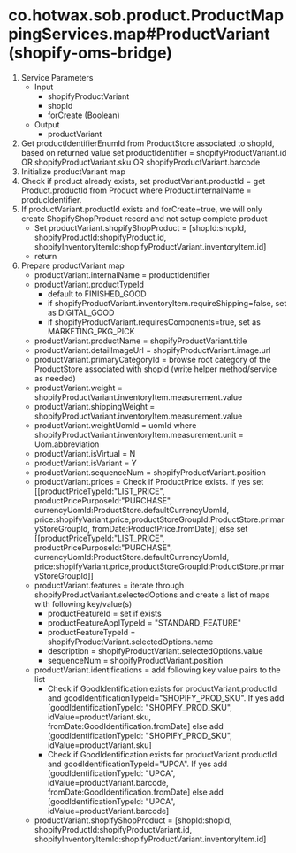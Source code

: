 # co.hotwax.sob.product.ProductMappingServices.map#ProductVariant (shopify-oms-bridge)
1. Service Parameters
    * Input
        * shopifyProductVariant
        * shopId
        * forCreate (Boolean)
    * Output
        * productVariant
2. Get productIdentifierEnumId from ProductStore associated to shopId, based on returned value set productIdentifier = shopifyProductVariant.id OR shopifyProductVariant.sku OR shopifyProductVariant.barcode
3. Initialize productVariant map
4. Check if product already exists, set productVariant.productId = get Product.productId from Product where Product.internalName = producIdentifier.
5. If productVariant.productId exists and forCreate=true, we will only create ShopifyShopProduct record and not setup complete product
    * Set productVariant.shopifyShopProduct = [shopId:shopId, shopifyProductId:shopifyProduct.id, shopifyInventoryItemId:shopifyProductVariant.inventoryItem.id]
    * return
6. Prepare productVariant map
    * productVariant.internalName = productIdentifier
    * productVariant.productTypeId
        * default to FINISHED_GOOD
        * if shopifyProductVariant.inventoryItem.requireShipping=false, set as DIGITAL_GOOD
        * if shopifyProductVariant.requiresComponents=true, set as MARKETING_PKG_PICK
    * productVariant.productName = shopifyProductVariant.title
    * productVariant.detailImageUrl = shopifyProductVariant.image.url
    * productVariant.primaryCategoryId = browse root category of the ProductStore associated with shopId (write helper method/service as needed)
    * productVariant.weight = shopifyProductVariant.inventoryItem.measurement.value
    * productVariant.shippingWeight = shopifyProductVariant.inventoryItem.measurement.value
    * productVariant.weightUomId = uomId where shopifyProductVariant.inventoryItem.measurement.unit = Uom.abbreviation
    * productVariant.isVirtual = N
    * productVariant.isVariant = Y
    * productVariant.sequenceNum = shopifyProductVariant.position
    * productVariant.prices = Check if ProductPrice exists. If yes set [[productPriceTypeId:"LIST_PRICE", productPricePurposeId:"PURCHASE", currencyUomId:ProductStore.defaultCurrencyUomId, price:shopifyVariant.price,productStoreGroupId:ProductStore.primaryStoreGroupId, fromDate:ProductPrice.fromDate]] else set [[productPriceTypeId:"LIST_PRICE", productPricePurposeId:"PURCHASE", currencyUomId:ProductStore.defaultCurrencyUomId, price:shopifyVariant.price,productStoreGroupId:ProductStore.primaryStoreGroupId]]
    * productVariant.features = iterate through shopifyProductVariant.selectedOptions and create a list of maps with following key/value(s)
        * productFeatureId = set if exists
        * productFeatureApplTypeId = "STANDARD_FEATURE"
        * productFeatureTypeId = shopifyProductVariant.selectedOptions.name
        * description = shopifyProductVariant.selectedOptions.value
        * sequenceNum = shopifyProductVariant.position
    * productVariant.identifications = add following key value pairs to the list
        * Check if GoodIdentification exists for productVariant.productId and goodIdentificationTypeId="SHOPIFY_PROD_SKU". If yes add [goodIdentificationTypeId: "SHOPIFY_PROD_SKU", idValue=productVariant.sku, fromDate:GoodIdentification.fromDate] else add [goodIdentificationTypeId: "SHOPIFY_PROD_SKU", idValue=productVariant.sku]
        * Check if GoodIdentification exists for productVariant.productId and goodIdentificationTypeId="UPCA". If yes add [goodIdentificationTypeId: "UPCA", idValue=productVariant.barcode, fromDate:GoodIdentification.fromDate] else add [goodIdentificationTypeId: "UPCA", idValue=productVariant.barcode]
    * productVariant.shopifyShopProduct = [shopId:shopId, shopifyProductId:shopifyProductVariant.id, shopifyInventoryItemId:shopifyProductVariant.inventoryItem.id]
